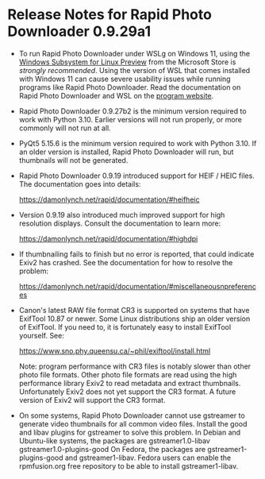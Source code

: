 Release Notes for Rapid Photo Downloader 0.9.29a1
=================================================

 - To run Rapid Photo Downloader under WSLg on Windows 11, using the 
   [Windows Subsystem for Linux Preview](https://aka.ms/wslstorepage) from 
   the Microsoft Store is *strongly recommended*. Using the version of WSL that
   comes installed with Windows 11 can cause severe usability issues while 
   running programs like Rapid Photo Downloader. Read the documentation on Rapid
   Photo Downloader and WSL on the
   [program website](https://https://damonlynch.net/rapid/documentation/#wsl).

 - Rapid Photo Downloader 0.9.27b2 is the minimum version required to work with 
   Python 3.10. Earlier versions will not run properly, or more commonly will 
   not run at all.

 - PyQt5 5.15.6 is the minimum version required to work with Python 3.10. If 
   an older version is installed, Rapid Photo Downloader will run, but 
   thumbnails will not be generated.

 - Rapid Photo Downloader 0.9.19 introduced support for HEIF / HEIC files. The 
   documentation goes into details:

   https://damonlynch.net/rapid/documentation/#heifheic

 - Version 0.9.19 also introduced much improved support for high resolution
   displays. Consult the documentation to learn more:

   https://damonlynch.net/rapid/documentation/#highdpi

 - If thumbnailing fails to finish but no error is reported, that could indicate
   Exiv2 has crashed. See the documentation for how to resolve the problem:

   https://damonlynch.net/rapid/documentation/#miscellaneousnpreferences

 - Canon's latest RAW file format CR3 is supported on systems that have
   ExifTool 10.87 or newer. Some Linux distributions ship an older version
   of ExifTool. If you need to, it is fortunately easy to install ExifTool
   yourself. See:

   https://www.sno.phy.queensu.ca/~phil/exiftool/install.html

   Note: program performance with CR3 files is notably slower than other photo
   file formats. Other photo file formats are read using the high performance
   library Exiv2 to read metadata and extract thumbnails. Unfortunately Exiv2
   does not yet support the CR3 format. A future version of Exiv2 will support
   the CR3 format.

 - On some systems, Rapid Photo Downloader cannot use gstreamer to generate
   video thumbnails for all common video files. Install the good and libav
   plugins for gstreamer to solve this problem. In Debian and Ubuntu-like
   systems, the packages are gstreamer1.0-libav gstreamer1.0-plugins-good
   On Fedora, the packages are gstreamer1-plugins-good and gstreamer1-libav.
   Fedora users can enable the rpmfusion.org free repository to be able to
   install gstreamer1-libav.
